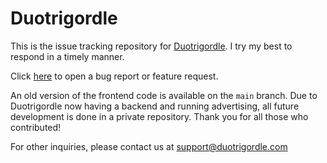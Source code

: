 # Duotrigordle

This is the issue tracking repository for [Duotrigordle](https://duotrigordle.com). I try my best to respond in a timely manner.

Click [here](https://github.com/thesilican/duotrigordle/issues/new/choose) to open a bug report or feature request.

An old version of the frontend code is available on the `main` branch. Due to Duotrigordle now having a backend and running advertising, all future development is done in a private repository. Thank you for all those who contributed!

For other inquiries, please contact us at [support@duotrigordle.com](mailto:support@duotrigordle.com)
